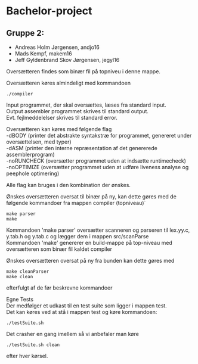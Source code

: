 # Bachelor-project

Gruppe 2:
---------------------------------------
* Andreas Holm Jørgensen, andjo16
* Mads Kempf, makem16
* Jeff Gyldenbrand Skov Jørgensen, jegyl16

Oversætteren findes som binær fil på topniveu i denne mappe.

Oversætteren køres almindeligt med kommandoen  
```
./compiler  
```
Input programmet, der skal oversættes, læses fra standard input.  
Output assembler programmet skrives til standard output.  
Evt. fejlmeddelelser skrives til standard error.  

Oversætteren kan køres med følgende flag  
-dBODY (printer det abstrakte syntakstræ for programmet, genereret under oversættelsen, med typer)  
-dASM (printer den interne repræsentation af det genererede assemblerprogram)  
-noRUNCHECK (oversætter programmet uden at indsætte runtimecheck)  
-noOPTIMIZE (oversætter programmet uden at udføre liveness analyse og peephole optimering)  

Alle flag kan bruges i den kombination der ønskes.

Ønskes oversætteren oversat til binær på ny, kan dette gøres med de følgende kommandoer fra mappen compiler (topniveau)`
```
make parser  
make
```
Kommandoen 'make parser' oversætter scanneren og parseren til lex.yy.c, y.tab.h og y.tab.c og lægger dem i mappen src/scanParse  
Kommandoen 'make' genererer en build-mappe på top-niveau med oversætteren som binær fil kaldet compiler


Ønskes oversætteren oversat på ny fra bunden kan dette gøres med  
```
make cleanParser  
make clean  
```
efterfulgt af de før beskrevne kommandoer

Egne Tests  
Der medfølger et udkast til en test suite som ligger i mappen test.  
Det kan køres ved at stå i mappen test og køre kommandoen:  
```
./testSuite.sh
```  
Det crasher en gang imellem så vi anbefaler man køre  
```
./testSuite.sh clean
```  
efter hver kørsel.